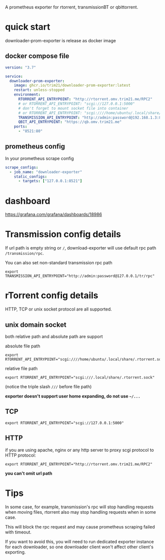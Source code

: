 A prometheus exporter for rtorrent, transmissionBT or qbittorrent.

# quick start

downloader-prom-exporter is release as docker image

## docker compose file

```yaml
version: "3.7"

service:
  downloader-prom-exporter:
    image: ghcr.io/trim21/downloader-prom-exporter:latest
    restart: unless-stopped
    environment:
      RTORRENT_API_ENTRYPOINT: "http://rtorrent.omv.trim21.me/RPC2"
      # or RTORRENT_API_ENTRYPOINT: "scgi://127.0.0.1:5000"
      # don't forget to mount socket file into container
      # or RTORRENT_API_ENTRYPOINT: "scgi:////home/ubuntu/.local/share/.rtorrent.sock"
      TRANSMISSION_API_ENTRYPOINT: "http://admin:password@192.168.1.3:8080"
      QBIT_API_ENTRYPOINT: "https://qb.omv.trim21.me"
    ports:
      - "8521:80"
```

## prometheus config

In your prometheus scrape config

```yaml
scrape_configs:
  - job_name: "downloader-exporter"
    static_configs:
      - targets: ["127.0.0.1:8521"]
```

# dashboard

https://grafana.com/grafana/dashboards/18986

# Transmission config details

If url path is empty string or `/`, download-exporter will use default rpc path `/transmission/rpc`.

You can also set non-standard transmission rpc path 

```shell
export TRANSMISSION_API_ENTRYPOINT="http://admin:password@127.0.0.1/tr/rpc"
```

# rTorrent config details

HTTP, TCP or unix socket protocol are all supported.


## unix domain socket

both relative path and absolute path are support

absolute file path

```shell
export RTORRENT_API_ENTRYPOINT="scgi:////home/ubuntu/.local/share/.rtorrent.sock"
```

relative file path

```shell
export RTORRENT_API_ENTRYPOINT="scgi:///.local/share/.rtorrent.sock"
```

(notice the triple slash `///` before file path)

**exporter doesn't support user home expanding, do not use `~/...`**

## TCP

```shell
export RTORRENT_API_ENTRYPOINT="scgi://127.0.0.1:5000"
```

## HTTP

if you are using apache, nginx or any http server to proxy scgi protocol to HTTP protocol:
```shell
export RTORRENT_API_ENTRYPOINT="http://rtorrent.omv.trim21.me/RPC2"
```

**you can't omit url path**

# Tips

In some case, for example, transmission's rpc will stop handling requests when moving files, rtorrent also may stop handling requests when in some case.

This will block the rpc request and may cause prometheus scraping failed with timeout.

If you want to avoid this, you will need to run dedicated exporter instance for each downloader,
so one downloader client won't affect other client's exporting.
